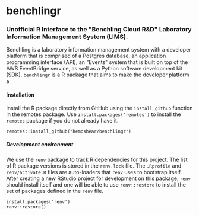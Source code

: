 # benchlingr
### Unofficial R Interface to the "Benchling Cloud R&D" Laboratory Information Management System (LIMS).

Benchling is a laboratory information management system with a developer platform that is comprised of a Postgres database, an application programming interface (API), an "Events" system that is built on top of the AWS EventBridge service, as well as a Python software development kit (SDK). `benchlingr` is a R package that aims to make the developer platform a

#### Installation

Install the R package directly from GitHub using the `install_github` function in the remotes package. Use `install.packages('remotes')` to install the `remotes` package if you do not already have it. 

```
remotes::install_github("hemoshear/benchlingr")
```

##### Development environment

We use the `renv` package to track R dependencies for this project. The list of R package versions is stored in the `renv.lock` file. The `.Rprofile` and `renv/activate.R` files are auto-loaders that `renv` uses to bootstrap itself. After creating a new RStudio project for development on this package, `renv` should install itself and one will be able to use `renv::restore` to install the set of packages defined in the `renv` file.

```
install.packages('renv')
renv::restore()
```
